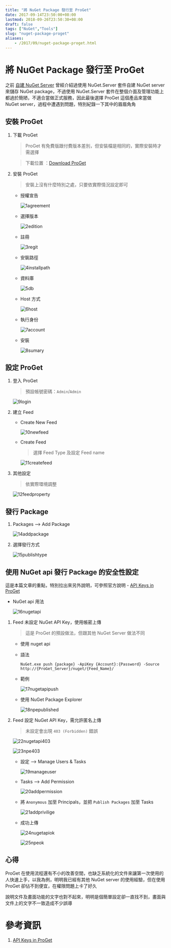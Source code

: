 ```yaml
---
title: "將 NuGet Package 發行至 ProGet"
date: 2017-09-14T23:50:00+08:00
lastmod: 2018-09-26T23:50:30+08:00
draft: false
tags: ["NuGet","Tools"]
slug: "nuget-package-proget"
aliases:
    - /2017/09/nuget-package-proget.html
---
```

# 將 NuGet Package 發行至 ProGet
之前 [自建 NuGet Server](https://blog.yowko.com/2017/07/self-host-nuget-server.html) 曾經介紹過使用 NuGet.Server 套件自建 NuGet server 來儲存 NuGet package，不過使用 NuGet.Server 套件在整個介面及管理功能上都過於簡陋，不適合當做正式服務，因此最後選擇 ProGet 這個產品來當做 NuGet server，過程中遭遇到問題，特別紀錄一下其中的眉眉角角

## 安裝 ProGet

1.  下載 ProGet

    > ProGet 有免費版跟付費版本差別，但安裝檔是相同的，實際安裝時才需選擇


    > 下載位置 ：[Download ProGet](http://inedo.com/proget/download)

2.  安裝 ProGet

    > 安裝上沒有什麼特別之處，只要依實際情況設定即可

    *   授權宣告

        ![1agreement](https://user-images.githubusercontent.com/3851540/30439318-04c7fb28-99a6-11e7-92e6-5cda8e58870f.png)

    *   選擇版本

        ![2edition](https://user-images.githubusercontent.com/3851540/30439319-04c87b84-99a6-11e7-82cf-425b86a3ef93.png)

    *   註冊

        ![3regit](https://user-images.githubusercontent.com/3851540/30439327-05078798-99a6-11e7-8ee5-de47368914dc.png)

    *   安裝路徑

        ![4installpath](https://user-images.githubusercontent.com/3851540/30439320-04cdedd0-99a6-11e7-8495-c01673f85ff2.png)

    *   資料庫

        ![5db](https://user-images.githubusercontent.com/3851540/30439321-04ddb2d8-99a6-11e7-8868-53b509b1f4b6.png)

    *   Host 方式

        ![6host](https://user-images.githubusercontent.com/3851540/30439323-04e8f6e8-99a6-11e7-8f15-576b53d5f0fa.png)

    *   執行身份

        ![7account](https://user-images.githubusercontent.com/3851540/30439324-04effb0a-99a6-11e7-9829-9796aaad1a99.png)

    *   安裝

        ![8sumary](https://user-images.githubusercontent.com/3851540/30439325-04f31c90-99a6-11e7-8012-28597447f08f.png)

## 設定 ProGet

1.  登入 ProGet

    > 預設帳號密碼：`Admin`/`Admin`

    ![9login](https://user-images.githubusercontent.com/3851540/30439326-05043624-99a6-11e7-9089-4be84e6e4b60.png)

2.  建立 Feed

    *   Create New Feed

        ![10newfeed](https://user-images.githubusercontent.com/3851540/30439328-05090ff0-99a6-11e7-96c9-b58428021fed.png)

    *   Create Feed

        > 選擇 Feed Type 及設定 Feed name

        ![11createfeed](https://user-images.githubusercontent.com/3851540/30439329-051558b4-99a6-11e7-974a-4424ecf07f3d.png)

3.  其他設定

    > 依實際環境調整

    ![12feedproperty](https://user-images.githubusercontent.com/3851540/30439330-051e2c8c-99a6-11e7-84f7-67ab6c1862c8.png)

## 發行 Package

1.  Packages --> Add Package

    ![14addpackage](https://user-images.githubusercontent.com/3851540/30439333-052e9de2-99a6-11e7-9a4b-26efa397f27e.png)

2.  選擇發行方式

    ![15publishtype](https://user-images.githubusercontent.com/3851540/30439332-052d7dfe-99a6-11e7-8cfc-34f7ed15c36c.png)

## 使用 NuGet api 發行 Package 的安全性設定

這是本篇文章的重點，特別拉出來另外說明，可參照官方說明 - [API Keys in ProGet](http://inedo.com/support/kb/1112/api-keys-in-proget)

*   NuGet api 用法

    ![16nugetapi](https://user-images.githubusercontent.com/3851540/30439334-05315316-99a6-11e7-98f4-59537ac0a399.png)

1.  Feed 未設定 NuGet API Key，使用帳密上傳

    > 這是 ProGet 的預設做法，但跟其他 NuGet Server 做法不同

    *   使用 nuget api


    *   語法

        ```
        NuGet.exe push {package} -ApiKey {Account}:{Password} -Source http://{ProGet_Server}/nuget/{Feed_Name}/
        ```

    *   範例

        ![17nugetapipush](https://user-images.githubusercontent.com/3851540/30439336-0547f594-99a6-11e7-8b9a-caec584bdc7c.png)

    *   使用 NuGet Package Explorer


        ![18npepublished](https://user-images.githubusercontent.com/3851540/30439335-0547572e-99a6-11e7-9078-25b58fa08a30.png)

2.  Feed 設定 NuGet API Key，需允許匿名上傳

    > 未設定會出現 `403 (Forbidden)` 錯誤

    ![22nugetapi403](https://user-images.githubusercontent.com/3851540/30439312-049c28f4-99a6-11e7-8ef9-d74428944625.png)

    ![23npe403](https://user-images.githubusercontent.com/3851540/30439315-04a109b4-99a6-11e7-9568-79ec36158de6.png)

    *   設定 --> Manage Users & Tasks

        ![19manageuser](https://user-images.githubusercontent.com/3851540/30439313-049c7930-99a6-11e7-9df2-4604be1fb53c.png)

    *   Tasks --> Add Permission

        ![20addpermission](https://user-images.githubusercontent.com/3851540/30439311-049c3d8a-99a6-11e7-9853-5632b5727a96.png)

    *   將 `Anonymous` 加至 Principals，並把 `Publish Packages` 加至 Tasks

        ![21addprivilige](https://user-images.githubusercontent.com/3851540/30439314-049ca324-99a6-11e7-9c69-700fd67ccd96.png)

    *   成功上傳

        ![24nugetapiok](https://user-images.githubusercontent.com/3851540/30439316-04a3f46c-99a6-11e7-87a7-9cc60e8609a7.png)

        ![25npeok](https://user-images.githubusercontent.com/3851540/30439317-04c2aff6-99a6-11e7-88e5-9d1525c1f24b.png)

## 心得

ProGet 在使用流程還有不小的改善空間，也缺乏系統化的文件來讓第一次使用的人快速上手，以我為例，明明我已經有其他 NuGet server 的使用經驗，但在使用 ProGet 卻佔不到便宜，在權限問題上卡了好久

說明文件及畫面功能的文字也對不起來，明明是個簡單設定卻一直找不到，畫面與文件上的文字不一致造成不少誤導

# 參考資訊

1.  [API Keys in ProGet](http://inedo.com/support/kb/1112/api-keys-in-proget)
